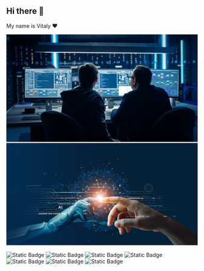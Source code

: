 ## Hi there 👋
My name is Vitaly ❤

<img src='https://github.com/vitalybell/vitalybell/blob/main/istockphoto-1194430859-612x612.jpg' alt = 'the unlimited'> <img src='https://github.com/vitalybell/vitalybell/blob/main/istockphoto-1206796363-612x612.jpg' alt = 'the unlimited'>

<!-- <img src='https://github.com/vitalybell/vitalybell/blob/main/%D0%91%D0%B5%D0%B7%20%D0%BD%D0%B0%D0%B7%D0%B2%D0%B0%D0%BD%D0%B8%D1%8F%20(1).jpg' alt = 'the unlimited'> -->



![Static Badge](https://img.shields.io/badge/Py-Python-blue?logo=%3Cfont%20style%3D%22vertical-align%3A%20inherit%3B%22%3E%3Cfont%20style%3D%22vertical-align%3A%20inherit%3B%22%3E%233776AB%3C%2Ffont%3E%3C%2Ffont%3E)
![Static Badge](https://img.shields.io/badge/scikitlearn-yellow?logo=%3Cfont%20style%3D%22vertical-align%3A%20inherit%3B%22%3E%3Cfont%20style%3D%22vertical-align%3A%20inherit%3B%22%3E%23F7931E%3C%2Ffont%3E%3C%2Ffont%3E)
![Static Badge](https://img.shields.io/badge/Py-TensorFlow-orange?logo=%3Cfont%20style%3D%22vertical-align%3A%20inherit%3B%22%3E%3Cfont%20style%3D%22vertical-align%3A%20inherit%3B%22%3E%23FF6F00%3C%2Ffont%3E%3C%2Ffont%3E)
![Static Badge](https://img.shields.io/badge/Py-%20PyTorch-red?logo=%3Cfont%20style%3D%22vertical-align%3A%20inherit%3B%22%3E%3Cfont%20style%3D%22vertical-align%3A%20inherit%3B%22%3E%23EE4C2C%3C%2Ffont%3E%3C%2Ffont%3E)
![Static Badge](https://img.shields.io/badge/Py-Jango-Green?logo=%23092E20)
![Static Badge](https://img.shields.io/badge/Py-Sqlalchemy-red?logo=%23D71F00)
![Static Badge](https://img.shields.io/badge/Py-SQlite-grey?logo=%23003B57)

